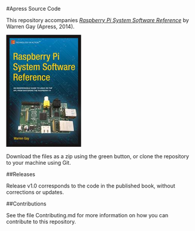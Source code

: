 #Apress Source Code

This repository accompanies [*Raspberry Pi System Software Reference*](http://www.apress.com/9781484207970) by Warren  Gay (Apress, 2014).

![Cover image](9781484207970.jpg)

Download the files as a zip using the green button, or clone the repository to your machine using Git.

##Releases

Release v1.0 corresponds to the code in the published book, without corrections or updates.

##Contributions

See the file Contributing.md for more information on how you can contribute to this repository.
